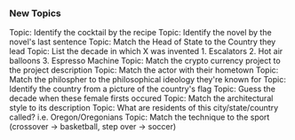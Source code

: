 ### New Topics ###
Topic: Identify the cocktail by the recipe
Topic: Identify the novel by the novel's last sentence
Topic: Match the Head of State to the Country they lead
Topic: List the decade in which X was invented
    1. Escalators
    2. Hot air balloons
    3. Espresso Machine
Topic: Match the crypto currency project to the project description
Topic: Match the actor with their hometown
Topic: Match the philospher to the philosophical ideology they're known for
Topic: Identify the country from a picture of the country's flag
Topic: Guess the decade when these female firsts occured
Topic: Match the architectural style to its description
Topic: What are residents of this city/state/country called? i.e. Oregon/Oregonians
Topic: Match the technique to the sport (crossover -> basketball, step over -> soccer)
